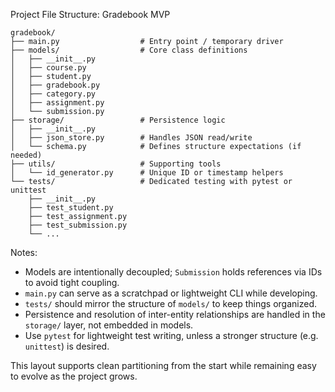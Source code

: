 Project File Structure: Gradebook MVP

```
gradebook/
├── main.py                  # Entry point / temporary driver
├── models/                  # Core class definitions
│   ├── __init__.py
│   ├── course.py
│   ├── student.py
│   ├── gradebook.py
│   ├── category.py
│   ├── assignment.py
│   └── submission.py
├── storage/                 # Persistence logic
│   ├── __init__.py
│   ├── json_store.py        # Handles JSON read/write
│   └── schema.py            # Defines structure expectations (if needed)
├── utils/                   # Supporting tools
│   └── id_generator.py      # Unique ID or timestamp helpers
└── tests/                   # Dedicated testing with pytest or unittest
    ├── __init__.py
    ├── test_student.py
    ├── test_assignment.py
    ├── test_submission.py
    └── ...
```

Notes:
- Models are intentionally decoupled; `Submission` holds references via IDs to avoid tight coupling.
- `main.py` can serve as a scratchpad or lightweight CLI while developing.
- `tests/` should mirror the structure of `models/` to keep things organized.
- Persistence and resolution of inter-entity relationships are handled in the `storage/` layer, not embedded in models.
- Use `pytest` for lightweight test writing, unless a stronger structure (e.g. `unittest`) is desired.

This layout supports clean partitioning from the start while remaining easy to evolve as the project grows.

